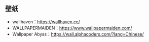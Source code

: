 ## 壁纸
- wallhaven：<https://wallhaven.cc/>
- WALLPAPERMAIDEN：<https://www.wallpapermaiden.com/>
- Wallpaper Abyss：<https://wall.alphacoders.com/?lang=Chinese/>
